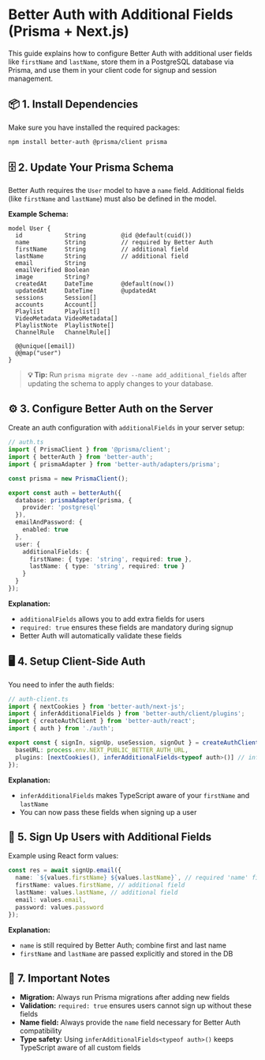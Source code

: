 # Better Auth with Additional Fields (Prisma + Next.js)

This guide explains how to configure Better Auth with additional user fields like `firstName` and `lastName`, store them in a PostgreSQL database via Prisma, and use them in your client code for signup and session management.

## 📦 1. Install Dependencies

Make sure you have installed the required packages:

```bash
npm install better-auth @prisma/client prisma
```

## 🗄️ 2. Update Your Prisma Schema

Better Auth requires the `User` model to have a `name` field. Additional fields (like `firstName` and `lastName`) must also be defined in the model.

**Example Schema:**

```prisma
model User {
  id            String          @id @default(cuid())
  name          String          // required by Better Auth
  firstName     String          // additional field
  lastName      String          // additional field
  email         String
  emailVerified Boolean
  image         String?
  createdAt     DateTime        @default(now())
  updatedAt     DateTime        @updatedAt
  sessions      Session[]
  accounts      Account[]
  Playlist      Playlist[]
  VideoMetadata VideoMetadata[]
  PlaylistNote  PlaylistNote[]
  ChannelRule   ChannelRule[]

  @@unique([email])
  @@map("user")
}
```

> **💡 Tip:** Run `prisma migrate dev --name add_additional_fields` after updating the schema to apply changes to your database.

## ⚙️ 3. Configure Better Auth on the Server

Create an auth configuration with `additionalFields` in your server setup:

```typescript
// auth.ts
import { PrismaClient } from '@prisma/client';
import { betterAuth } from 'better-auth';
import { prismaAdapter } from 'better-auth/adapters/prisma';

const prisma = new PrismaClient();

export const auth = betterAuth({
  database: prismaAdapter(prisma, {
    provider: 'postgresql'
  }),
  emailAndPassword: {
    enabled: true
  },
  user: {
    additionalFields: {
      firstName: { type: 'string', required: true },
      lastName: { type: 'string', required: true }
    }
  }
});
```

**Explanation:**

- `additionalFields` allows you to add extra fields for users
- `required: true` ensures these fields are mandatory during signup
- Better Auth will automatically validate these fields

## 🖥️ 4. Setup Client-Side Auth

You need to infer the auth fields:

```typescript
// auth-client.ts
import { nextCookies } from 'better-auth/next-js';
import { inferAdditionalFields } from 'better-auth/client/plugins';
import { createAuthClient } from 'better-auth/react';
import { auth } from './auth';

export const { signIn, signUp, useSession, signOut } = createAuthClient({
  baseURL: process.env.NEXT_PUBLIC_BETTER_AUTH_URL,
  plugins: [nextCookies(), inferAdditionalFields<typeof auth>()] // infer fields
});
```

**Explanation:**

- `inferAdditionalFields` makes TypeScript aware of your `firstName` and `lastName`
- You can now pass these fields when signing up a user

## 👤 5. Sign Up Users with Additional Fields

Example using React form values:

```typescript
const res = await signUp.email({
  name: `${values.firstName} ${values.lastName}`, // required 'name' field
  firstName: values.firstName, // additional field
  lastName: values.lastName, // additional field
  email: values.email,
  password: values.password
});
```

**Explanation:**

- `name` is still required by Better Auth; combine first and last name
- `firstName` and `lastName` are passed explicitly and stored in the DB


## 📝 7. Important Notes

- **Migration:** Always run Prisma migrations after adding new fields
- **Validation:** `required: true` ensures users cannot sign up without these fields
- **Name field:** Always provide the `name` field necessary for Better Auth compatibility
- **Type safety:** Using `inferAdditionalFields<typeof auth>()` keeps TypeScript aware of all custom fields
